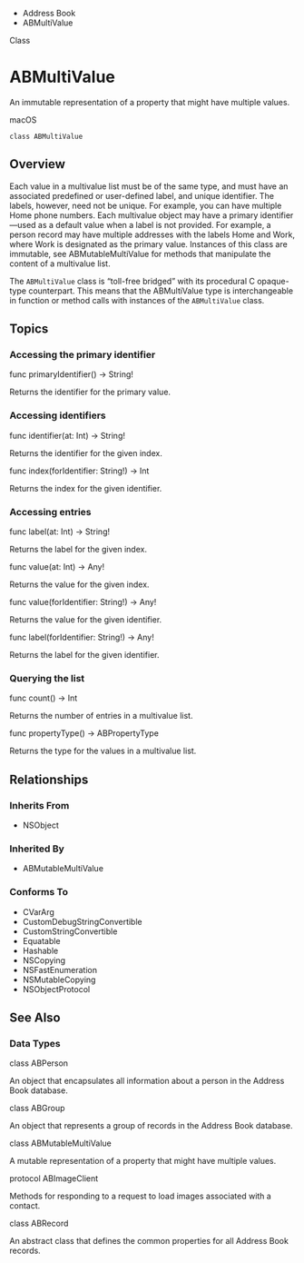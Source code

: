 

- Address Book
-  ABMultiValue 

Class

# ABMultiValue

An immutable representation of a property that might have multiple values.

macOS

``` source
class ABMultiValue
```

## Overview

Each value in a multivalue list must be of the same type, and must have an associated predefined or user-defined label, and unique identifier. The labels, however, need not be unique. For example, you can have multiple Home phone numbers. Each multivalue object may have a primary identifier—used as a default value when a label is not provided. For example, a person record may have multiple addresses with the labels Home and Work, where Work is designated as the primary value. Instances of this class are immutable, see ABMutableMultiValue for methods that manipulate the content of a multivalue list.

The `ABMultiValue` class is “toll-free bridged” with its procedural C opaque-type counterpart. This means that the ABMultiValue type is interchangeable in function or method calls with instances of the `ABMultiValue` class.

## Topics

### Accessing the primary identifier

func primaryIdentifier() -> String!

Returns the identifier for the primary value.

### Accessing identifiers

func identifier(at: Int) -> String!

Returns the identifier for the given index.

func index(forIdentifier: String!) -> Int

Returns the index for the given identifier.

### Accessing entries

func label(at: Int) -> String!

Returns the label for the given index.

func value(at: Int) -> Any!

Returns the value for the given index.

func value(forIdentifier: String!) -> Any!

Returns the value for the given identifier.

func label(forIdentifier: String!) -> Any!

Returns the label for the given identifier.

### Querying the list

func count() -> Int

Returns the number of entries in a multivalue list.

func propertyType() -> ABPropertyType

Returns the type for the values in a multivalue list.

## Relationships

### Inherits From

- NSObject

### Inherited By

- ABMutableMultiValue

### Conforms To

- CVarArg
- CustomDebugStringConvertible
- CustomStringConvertible
- Equatable
- Hashable
- NSCopying
- NSFastEnumeration
- NSMutableCopying
- NSObjectProtocol

## See Also

### Data Types

class ABPerson

An object that encapsulates all information about a person in the Address Book database.

class ABGroup

An object that represents a group of records in the Address Book database.

class ABMutableMultiValue

A mutable representation of a property that might have multiple values.

protocol ABImageClient

Methods for responding to a request to load images associated with a contact.

class ABRecord

An abstract class that defines the common properties for all Address Book records.

